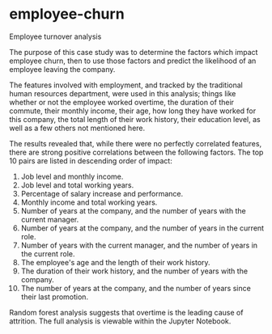 # employee-churn
Employee turnover analysis

The purpose of this case study was to determine the factors which impact employee churn, then to use those factors and predict the likelihood of an employee leaving the company. 

The features involved with employment, and tracked by the traditional human resources department, were used in this analysis; things like whether or not the employee worked overtime, the duration of their commute, their monthly income, their age, how long they have worked for this company, the total length of their work history, their education level, as well as a few others not mentioned here.

The results revealed that, while there were no perfectly correlated features, there are strong positive correlations between the following factors. The top 10 pairs are listed in descending order of impact:

 1. Job level and monthly income.
 2. Job level and total working years.
 3. Percentage of salary increase and performance.
 4. Monthly income and total working years.
 5. Number of years at the company, and the number of years with the current manager.
 6. Number of years at the company, and the number of years in the current role.
 7. Number of years with the current manager, and the number of years in the current role.
 8. The employee's age and the length of their work history.
 9. The duration of their work history, and the number of years with the company.
 10. The number of years at the company, and the number of years since their last promotion.

Random forest analysis suggests that overtime is the leading cause of attrition. 
The full analysis is viewable within the Jupyter Notebook.
